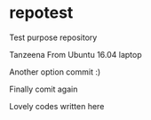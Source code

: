 # repotest
Test purpose repository

Tanzeena From Ubuntu 16.04 laptop

Another option commit :)

Finally comit again

Lovely codes written here
